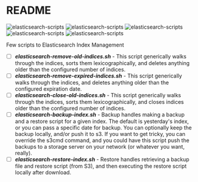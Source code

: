 # README #

![elasticsearch-scripts](https://img.shields.io/github/issues/spy86/elasticsearch-scripts.svg) ![elasticsearch-scripts](https://img.shields.io/github/forks/spy86/elasticsearch-scripts.svg) ![elasticsearch-scripts](https://img.shields.io/github/stars/spy86/elasticsearch-scripts.svg) ![elasticsearch-scripts](https://img.shields.io/github/license/spy86/elasticsearch-scripts.svg) ![elasticsearch-scripts](https://img.shields.io/twitter/url/https/github.com/spy86/elasticsearch-scripts.svg?style=social)

Few scripts to Elasticsearch Index Management

- [ ] ***elasticsearch-remove-old-indices.sh*** - This script generically walks through the indices, sorts them lexicographically, and deletes anything older than the configured number of indices.
- [ ] ***elasticsearch-remove-expired-indices.sh*** - This script generically walks through the indices, and deletes anything older than the configured expiration date.
- [ ] ***elasticsearch-close-old-indices.sh*** - This script generically walks through the indices, sorts them lexicographically, and closes indices older than the configured number of indices.
- [ ] ***elasticsearch-backup-index.sh*** - Backup handles making a backup and a restore script for a given index. The default is yesterday's index, or you can pass a specific date for backup. You can optionally keep the backup locally, and/or push it to s3. If you want to get tricky, you can override the s3cmd command, and you could have this script push the backups to a storage server on your network (or whatever you want, really).
- [ ] ***elasticsearch-restore-index.sh*** - Restore handles retrieving a backup file and restore script (from S3), and then executing the restore script locally after download.
